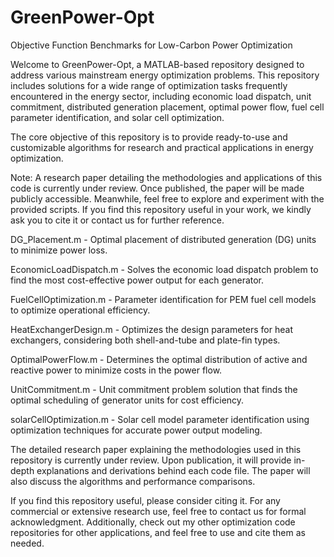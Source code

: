 # GreenPower-Opt
Objective Function Benchmarks for Low-Carbon Power Optimization

Welcome to GreenPower-Opt, a MATLAB-based repository designed to address various mainstream energy optimization problems. This repository includes solutions for a wide range of optimization tasks frequently encountered in the energy sector, including economic load dispatch, unit commitment, distributed generation placement, optimal power flow, fuel cell parameter identification, and solar cell optimization.


The core objective of this repository is to provide ready-to-use and customizable algorithms for research and practical applications in energy optimization.


Note: A research paper detailing the methodologies and applications of this code is currently under review. Once published, the paper will be made publicly accessible. Meanwhile, feel free to explore and experiment with the provided scripts. If you find this repository useful in your work, we kindly ask you to cite it or contact us for further reference.


DG_Placement.m - Optimal placement of distributed generation (DG) units to minimize power loss.


EconomicLoadDispatch.m - Solves the economic load dispatch problem to find the most cost-effective power output for each generator.


FuelCellOptimization.m - Parameter identification for PEM fuel cell models to optimize operational efficiency.


HeatExchangerDesign.m - Optimizes the design parameters for heat exchangers, considering both shell-and-tube and plate-fin types.


OptimalPowerFlow.m - Determines the optimal distribution of active and reactive power to minimize costs in the power flow.


UnitCommitment.m - Unit commitment problem solution that finds the optimal scheduling of generator units for cost efficiency.


solarCellOptimization.m - Solar cell model parameter identification using optimization techniques for accurate power output modeling.


The detailed research paper explaining the methodologies used in this repository is currently under review. Upon publication, it will provide in-depth explanations and derivations behind each code file. The paper will also discuss the algorithms and performance comparisons.


If you find this repository useful, please consider citing it. For any commercial or extensive research use, feel free to contact us for formal acknowledgment. Additionally, check out my other optimization code repositories for other applications, and feel free to use and cite them as needed.
